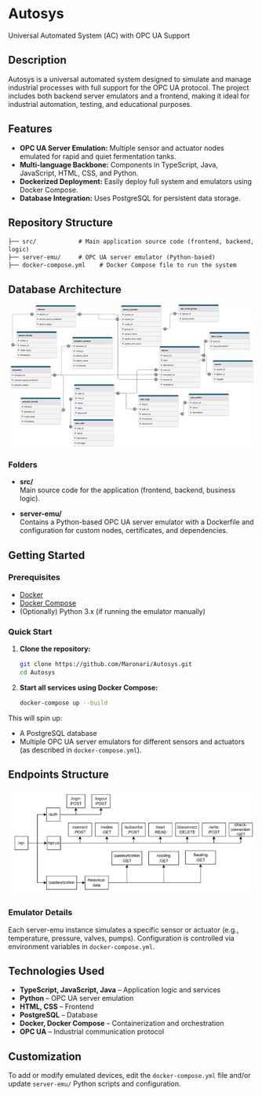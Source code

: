 # Autosys

Universal Automated System (АС) with OPC UA Support

## Description

Autosys is a universal automated system designed to simulate and manage industrial processes with full support for the OPC UA protocol. The project includes both backend server emulators and a frontend, making it ideal for industrial automation, testing, and educational purposes.

## Features

- **OPC UA Server Emulation:** Multiple sensor and actuator nodes emulated for rapid and quiet fermentation tanks.
- **Multi-language Backbone:** Components in TypeScript, Java, JavaScript, HTML, CSS, and Python.
- **Dockerized Deployment:** Easily deploy full system and emulators using Docker Compose.
- **Database Integration:** Uses PostgreSQL for persistent data storage.

## Repository Structure

```
├── src/            # Main application source code (frontend, backend, logic)
├── server-emu/     # OPC UA server emulator (Python-based)
├── docker-compose.yml    # Docker Compose file to run the system
```

## Database Architecture

![Database Architecture Diagram](./docs/database-architecture.png)

### Folders

- **src/**  
  Main source code for the application (frontend, backend, business logic).

- **server-emu/**  
  Contains a Python-based OPC UA server emulator with a Dockerfile and configuration for custom nodes, certificates, and dependencies.

## Getting Started

### Prerequisites

- [Docker](https://www.docker.com/get-started)
- [Docker Compose](https://docs.docker.com/compose/)
- (Optionally) Python 3.x (if running the emulator manually)

### Quick Start

1. **Clone the repository:**
    ```bash
    git clone https://github.com/Maronari/Autosys.git
    cd Autosys
    ```

2. **Start all services using Docker Compose:**
    ```bash
    docker-compose up --build
    ```

This will spin up:
- A PostgreSQL database
- Multiple OPC UA server emulators for different sensors and actuators (as described in `docker-compose.yml`).

## Endpoints Structure

![Endpoints Structure](./docs/endpoints-etructure.png)

### Emulator Details

Each server-emu instance simulates a specific sensor or actuator (e.g., temperature, pressure, valves, pumps). Configuration is controlled via environment variables in `docker-compose.yml`.

## Technologies Used

- **TypeScript, JavaScript, Java** – Application logic and services
- **Python** – OPC UA server emulation
- **HTML, CSS** – Frontend
- **PostgreSQL** – Database
- **Docker, Docker Compose** – Containerization and orchestration
- **OPC UA** – Industrial communication protocol

## Customization

To add or modify emulated devices, edit the `docker-compose.yml` file and/or update `server-emu/` Python scripts and configuration.
